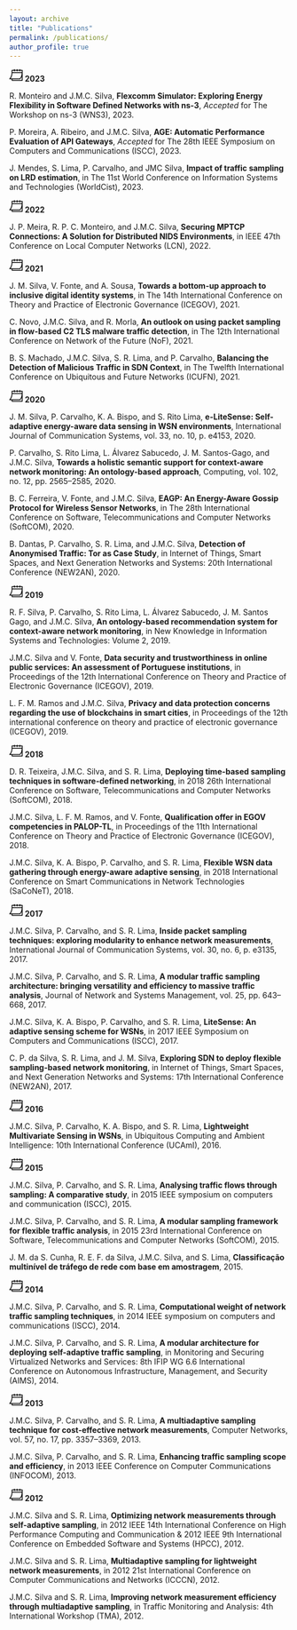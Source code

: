 ```yaml
---
layout: archive
title: "Publications"
permalink: /publications/
author_profile: true
---
```


![](/images/calendar24.png) **2023**

R. Monteiro and J.M.C. Silva, **Flexcomm Simulator: Exploring Energy Flexibility in Software Defined Networks with ns-3**, *Accepted* for The Workshop on ns-3 (WNS3), 2023.

P. Moreira, A. Ribeiro, and J.M.C. Silva, **AGE: Automatic Performance Evaluation of API Gateways**, *Accepted* for The 28th IEEE Symposium on Computers and Communications (ISCC), 2023.

J. Mendes, S. Lima, P. Carvalho, and JMC Silva, **Impact of traffic sampling on LRD estimation**, in The 11st World Conference on Information Systems and Technologies (WorldCist), 2023. 

![](/images/calendar24.png) **2022**

J. P. Meira, R. P. C. Monteiro, and J.M.C. Silva, **Securing MPTCP Connections: A Solution for Distributed NIDS Environments**, in IEEE 47th Conference on Local Computer Networks (LCN), 2022.


![](/images/calendar24.png) **2021**

J. M. Silva, V. Fonte, and A. Sousa, **Towards a bottom-up approach to inclusive digital identity systems**, in The 14th International Conference on Theory and Practice of Electronic Governance (ICEGOV), 2021.

C. Novo, J.M.C. Silva, and R. Morla, **An outlook on using packet sampling in flow-based C2 TLS malware traffic detection**, in The 12th International Conference on Network of the Future (NoF), 2021.

B. S. Machado, J.M.C. Silva, S. R. Lima, and P. Carvalho, **Balancing the Detection of Malicious Traffic in SDN Context**, in The Twelfth International Conference on Ubiquitous and Future Networks (ICUFN), 2021.

![](/images/calendar24.png) **2020**

J. M. Silva, P. Carvalho, K. A. Bispo, and S. Rito Lima, **e-LiteSense: Self-adaptive energy-aware data sensing in WSN environments**, International Journal of Communication Systems, vol. 33, no. 10, p. e4153, 2020.

P. Carvalho, S. Rito Lima, L. Álvarez Sabucedo, J. M. Santos-Gago, and J.M.C. Silva, **Towards a holistic semantic support for context-aware network monitoring: An ontology-based approach**, Computing, vol. 102, no. 12, pp. 2565–2585, 2020.

B. C. Ferreira, V. Fonte, and J.M.C. Silva, **EAGP: An Energy-Aware Gossip Protocol for Wireless Sensor Networks**, in The 28th International Conference on Software, Telecommunications and Computer Networks (SoftCOM), 2020.

B. Dantas, P. Carvalho, S. R. Lima, and J.M.C. Silva, **Detection of Anonymised Traffic: Tor as Case Study**, in Internet of Things, Smart Spaces, and Next Generation Networks and Systems: 20th International Conference (NEW2AN), 2020.

![](/images/calendar24.png) **2019**

R. F. Silva, P. Carvalho, S. Rito Lima, L. Álvarez Sabucedo, J. M. Santos Gago, and J.M.C. Silva, **An ontology-based recommendation system for context-aware network monitoring**, in New Knowledge in Information Systems and Technologies: Volume 2, 2019.

J.M.C. Silva and V. Fonte, **Data security and trustworthiness in online public services: An assessment of Portuguese institutions**, in Proceedings of the 12th International Conference on Theory and Practice of Electronic Governance (ICEGOV), 2019.

L. F. M. Ramos and J.M.C. Silva, **Privacy and data protection concerns regarding the use of blockchains in smart cities**, in Proceedings of the 12th international conference on theory and practice of electronic governance (ICEGOV), 2019.

![](/images/calendar24.png) **2018**

D. R. Teixeira, J.M.C. Silva, and S. R. Lima, **Deploying time-based sampling techniques in software-defined networking**, in 2018 26th International Conference on Software, Telecommunications and Computer Networks (SoftCOM), 2018.

J.M.C. Silva, L. F. M. Ramos, and V. Fonte, **Qualification offer in EGOV competencies in PALOP-TL**, in Proceedings of the 11th International Conference on Theory and Practice of Electronic Governance (ICEGOV), 2018.

J.M.C. Silva, K. A. Bispo, P. Carvalho, and S. R. Lima, **Flexible WSN data gathering through energy-aware adaptive sensing**, in 2018 International Conference on Smart Communications in Network Technologies (SaCoNeT), 2018.

![](/images/calendar24.png) **2017**

J.M.C. Silva, P. Carvalho, and S. R. Lima, **Inside packet sampling techniques: exploring modularity to enhance network measurements**, International Journal of Communication Systems, vol. 30, no. 6, p. e3135, 2017.

J.M.C. Silva, P. Carvalho, and S. R. Lima, **A modular traffic sampling architecture: bringing versatility and efficiency to massive traffic analysis**, Journal of Network and Systems Management, vol. 25, pp. 643–668, 2017.

J.M.C. Silva, K. A. Bispo, P. Carvalho, and S. R. Lima, **LiteSense: An adaptive sensing scheme for WSNs**, in 2017 IEEE Symposium on Computers and Communications (ISCC), 2017.

C. P. da Silva, S. R. Lima, and J. M. Silva, **Exploring SDN to deploy flexible sampling-based network monitoring**, in Internet of Things, Smart Spaces, and Next Generation Networks and Systems: 17th International Conference (NEW2AN), 2017.

![](/images/calendar24.png) **2016**

J.M.C. Silva, P. Carvalho, K. A. Bispo, and S. R. Lima, **Lightweight Multivariate Sensing in WSNs**, in Ubiquitous Computing and Ambient Intelligence: 10th International Conference (UCAmI), 2016.

![](/images/calendar24.png) **2015**

J.M.C. Silva, P. Carvalho, and S. R. Lima, **Analysing traffic flows through sampling: A comparative study**, in 2015 IEEE symposium on computers and communication (ISCC), 2015.

J.M.C. Silva, P. Carvalho, and S. R. Lima, **A modular sampling framework for flexible traffic analysis**, in 2015 23rd International Conference on Software, Telecommunications and Computer Networks (SoftCOM), 2015.

J. M. da S. Cunha, R. E. F. da Silva, J.M.C. Silva, and S. Lima, **Classificação multinível de tráfego de rede com base em amostragem**, 2015.

![](/images/calendar24.png) **2014**

J.M.C. Silva, P. Carvalho, and S. R. Lima, **Computational weight of network traffic sampling techniques**, in 2014 IEEE symposium on computers and communications (ISCC), 2014.

J.M.C. Silva, P. Carvalho, and S. R. Lima, **A modular architecture for deploying self-adaptive traffic sampling**, in Monitoring and Securing Virtualized Networks and Services: 8th IFIP WG 6.6 International Conference on Autonomous Infrastructure, Management, and Security (AIMS), 2014.

![](/images/calendar24.png) **2013**

J.M.C. Silva, P. Carvalho, and S. R. Lima, **A multiadaptive sampling technique for cost-effective network measurements**, Computer Networks, vol. 57, no. 17, pp. 3357–3369, 2013.

J.M.C. Silva, P. Carvalho, and S. R. Lima, **Enhancing traffic sampling scope and efficiency**, in 2013 IEEE Conference on Computer Communications (INFOCOM), 2013.

![](/images/calendar24.png) **2012**

J.M.C. Silva and S. R. Lima, **Optimizing network measurements through self-adaptive sampling**, in 2012 IEEE 14th International Conference on High Performance Computing and Communication & 2012 IEEE 9th International Conference on Embedded Software and Systems (HPCC), 2012.

J.M.C. Silva and S. R. Lima, **Multiadaptive sampling for lightweight network measurements**, in 2012 21st International Conference on Computer Communications and Networks (ICCCN), 2012.

J.M.C. Silva and S. R. Lima, **Improving network measurement efficiency through multiadaptive sampling**, in Traffic Monitoring and Analysis: 4th International Workshop (TMA), 2012.